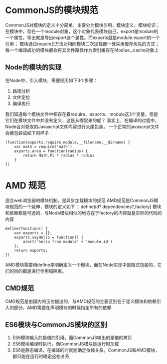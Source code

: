 # CommonJS的模块规范
CommonJS对模块的定义十分简单，主要分为模块引用，模块定义，模块标识；
在模块中，存在一个module对象，这个对象代表模块自己，export是module的一个属性，导出就是导出export这个属性。而exports就是module.export的一个引用；
模块通过require()方法对相同模块二次加载都一律采用缓存优先的方式；每一个编译成功的模块都会将其文件路径作为索引缓存在Modlue._cache对象上
## Node的模块的实现
在Node中，引入模块，需要经历如下3个步骤：
1. 路径分析
2. 文件定位
3. 编译执行

我们知道每个模块文件中都存在着require、exports、module这3个变量，但是它们在模块文件中并没有定义，这是从哪里来的呢？
事实上，在编译的过程中，Node会对获取的Javascript文件内容进行头尾包装，
一个正常的javascript文件会被包装成如下的样子：
```
(function(exports,require,module,__filename,__dirname) {
    var math = require('math')
    exports.area = function(radius) {
        return Math.Pi * radius * radius
    }
})
```

# AMD 规范
适合web浏览器的模块机制，是异步加载模块的规范
AMD规范是CommonJS模块规范的一个延伸，模块的定义如下：
define(id? dependencies?,factory)
模块和依赖都是可选的，与Node模块相似的地方在于factory的内容就是实际的代码的内容
```
define(function() {
    var exports = {};
    exports.sayHello = function() {
        alert('hello from module' + 'module.id')
    };
    return exports;
})
```
AMD模块需要用define来明确定义一个模块，而在Node实现中是隐式包装的，它们的目的都是进行作用域隔离。
## CMD规范
CMD规范是由国内的玉伯提出的，与AMD规范的主要区别在于定义模块和依赖引入的部分，AMD需要在声明模块的时候指定所有的依赖
## ES6模块与CommonJS模块的区别
1. ES6模块输入的是值的引用，而CommonJS输出的是值的拷贝
2. ES6模块编译时执行，而CommonJS模块是运行时加载
3. ES6是静态编译，在编译的时就能确定依赖关系，CommonJS和AMD模块，都只能在运行时确定这些关系
